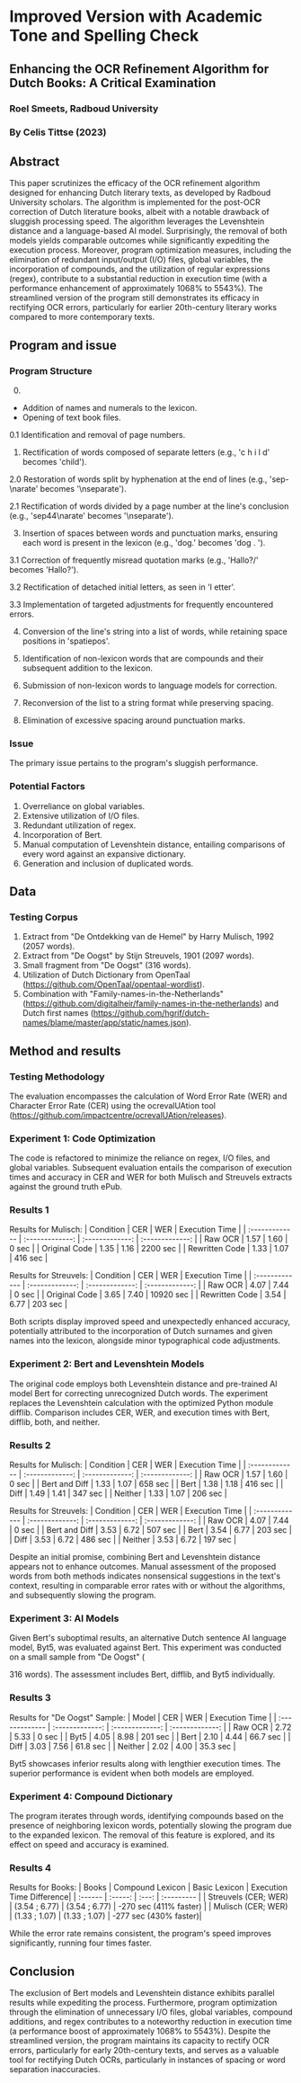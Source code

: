 # Improved Version with Academic Tone and Spelling Check

## Enhancing the OCR Refinement Algorithm for Dutch Books: A Critical Examination
### Roel Smeets, Radboud University
### By Celis Tittse (2023)

## Abstract
This paper scrutinizes the efficacy of the OCR refinement algorithm designed for enhancing Dutch literary texts, as developed by Radboud University scholars. The algorithm is implemented for the post-OCR correction of Dutch literature books, albeit with a notable drawback of sluggish processing speed. The algorithm leverages the Levenshtein distance and a language-based AI model. Surprisingly, the removal of both models yields comparable outcomes while significantly expediting the execution process. Moreover, program optimization measures, including the elimination of redundant input/output (I/O) files, global variables, the incorporation of compounds, and the utilization of regular expressions (regex), contribute to a substantial reduction in execution time (with a performance enhancement of approximately 1068% to 5543%). The streamlined version of the program still demonstrates its efficacy in rectifying OCR errors, particularly for earlier 20th-century literary works compared to more contemporary texts.

## Program and issue
### Program Structure
0.
- Addition of names and numerals to the lexicon.
- Opening of text book files.

0.1 Identification and removal of page numbers.

1. Rectification of words composed of separate letters (e.g., 'c h i l d' becomes 'child').

2.0 Restoration of words split by hyphenation at the end of lines (e.g., 'sep-\narate' becomes '\nseparate').

2.1 Rectification of words divided by a page number at the line's conclusion (e.g., 'sep44\narate' becomes '\nseparate').

3. Insertion of spaces between words and punctuation marks, ensuring each word is present in the lexicon (e.g., 'dog.' becomes 'dog . ').

3.1 Correction of frequently misread quotation marks (e.g., 'Hallo?/' becomes 'Hallo?').

3.2 Rectification of detached initial letters, as seen in 'l etter'.

3.3 Implementation of targeted adjustments for frequently encountered errors.

4. Conversion of the line's string into a list of words, while retaining space positions in 'spatiepos'.

5. Identification of non-lexicon words that are compounds and their subsequent addition to the lexicon.

6. Submission of non-lexicon words to language models for correction.

7. Reconversion of the list to a string format while preserving spacing.

8. Elimination of excessive spacing around punctuation marks.

### Issue
The primary issue pertains to the program's sluggish performance.

### Potential Factors
1. Overreliance on global variables.
2. Extensive utilization of I/O files.
3. Redundant utilization of regex.
4. Incorporation of Bert.
5. Manual computation of Levenshtein distance, entailing comparisons of every word against an expansive dictionary.
6. Generation and inclusion of duplicated words.

## Data
### Testing Corpus
1. Extract from "De Ontdekking van de Hemel" by Harry Mulisch, 1992 (2057 words).
2. Extract from "De Oogst" by Stijn Streuvels, 1901 (2097 words).
3. Small fragment from "De Oogst" (316 words).
4. Utilization of Dutch Dictionary from OpenTaal (https://github.com/OpenTaal/opentaal-wordlist).
5. Combination with "Family-names-in-the-Netherlands" (https://github.com/digitalheir/family-names-in-the-netherlands) and Dutch first names (https://github.com/hgrif/dutch-names/blame/master/app/static/names.json).

## Method and results
### Testing Methodology
The evaluation encompasses the calculation of Word Error Rate (WER) and Character Error Rate (CER) using the ocrevalUAtion tool (https://github.com/impactcentre/ocrevalUAtion/releases).

### Experiment 1: Code Optimization
The code is refactored to minimize the reliance on regex, I/O files, and global variables. Subsequent evaluation entails the comparison of execution times and accuracy in CER and WER for both Mulisch and Streuvels extracts against the ground truth ePub.

### Results 1
Results for Mulisch:
| Condition  | CER | WER  | Execution Time | 
| :------------- | :-------------: | :-------------: | :-------------: |
| Raw OCR  | 1.57 | 1.60 | 0 sec |
| Original Code | 1.35 | 1.16 | 2200 sec |
| Rewritten Code | 1.33 | 1.07 | 416 sec |

Results for Streuvels:
| Condition  | CER | WER  | Execution Time | 
| :------------- | :-------------: | :-------------: | :-------------: |
| Raw OCR  | 4.07 | 7.44 | 0 sec |
| Original Code | 3.65 | 7.40 | 10920 sec |
| Rewritten Code | 3.54 | 6.77 | 203 sec |

Both scripts display improved speed and unexpectedly enhanced accuracy, potentially attributed to the incorporation of Dutch surnames and given names into the lexicon, alongside minor typographical code adjustments.

### Experiment 2: Bert and Levenshtein Models
The original code employs both Levenshtein distance and pre-trained AI model Bert for correcting unrecognized Dutch words. The experiment replaces the Levenshtein calculation with the optimized Python module difflib. Comparison includes CER, WER, and execution times with Bert, difflib, both, and neither.

### Results 2
Results for Mulisch:
| Condition  | CER | WER  | Execution Time | 
| :------------- | :-------------: | :-------------: | :-------------: |
| Raw OCR  | 1.57 | 1.60 | 0 sec |
| Bert and Diff | 1.33 | 1.07 | 658 sec |
| Bert | 1.38 | 1.18 | 416 sec |
| Diff | 1.49 | 1.41 | 347 sec |
| Neither | 1.33 | 1.07 | 206 sec |

Results for Streuvels:
| Condition  | CER | WER  | Execution Time | 
| :------------- | :-------------: | :-------------: | :-------------: |
| Raw OCR  | 4.07 | 7.44 | 0 sec |
| Bert and Diff | 3.53 | 6.72 | 507 sec |
| Bert | 3.54 | 6.77 | 203 sec |
| Diff | 3.53 | 6.72 | 486 sec |
| Neither | 3.53 | 6.72 | 197 sec |

Despite an initial promise, combining Bert and Levenshtein distance appears not to enhance outcomes. Manual assessment of the proposed words from both methods indicates nonsensical suggestions in the text's context, resulting in comparable error rates with or without the algorithms, and subsequently slowing the program.

### Experiment 3: AI Models
Given Bert's suboptimal results, an alternative Dutch sentence AI language model, Byt5, was evaluated against Bert. This experiment was conducted on a small sample from "De Oogst" (

316 words). The assessment includes Bert, difflib, and Byt5 individually.

### Results 3
Results for "De Oogst" Sample:
| Model  | CER | WER  | Execution Time | 
| :------------- | :-------------: | :-------------: | :-------------: |
| Raw OCR  | 2.72 | 5.33 | 0 sec |
| Byt5 | 4.05 | 8.98 | 201 sec |
| Bert | 2.10 | 4.44 | 66.7 sec |
| Diff | 3.03 | 7.56 | 61.8 sec |
| Neither | 2.02 | 4.00 | 35.3 sec |

Byt5 showcases inferior results along with lengthier execution times. The superior performance is evident when both models are employed.

### Experiment 4: Compound Dictionary
The program iterates through words, identifying compounds based on the presence of neighboring lexicon words, potentially slowing the program due to the expanded lexicon. The removal of this feature is explored, and its effect on speed and accuracy is examined.

### Results 4
Results for Books:
| Books  | Compound Lexicon | Basic Lexicon  | Execution Time Difference| 
| :------ | :-----: | :---: | :--------- |
| Streuvels (CER; WER) | (3.54 ; 6.77) | (3.54 ; 6.77) | -270 sec (411% faster) |
| Mulisch (CER; WER) | (1.33 ; 1.07) | (1.33 ; 1.07) | -277 sec (430% faster)|

While the error rate remains consistent, the program's speed improves significantly, running four times faster.

## Conclusion
The exclusion of Bert models and Levenshtein distance exhibits parallel results while expediting the process. Furthermore, program optimization through the elimination of unnecessary I/O files, global variables, compound additions, and regex contributes to a noteworthy reduction in execution time (a performance boost of approximately 1068% to 5543%). Despite the streamlined version, the program maintains its capacity to rectify OCR errors, particularly for early 20th-century texts, and serves as a valuable tool for rectifying Dutch OCRs, particularly in instances of spacing or word separation inaccuracies.
